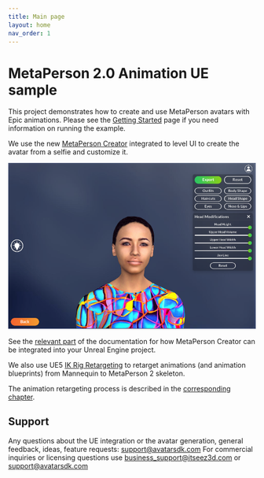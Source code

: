 ```yaml
---
title: Main page
layout: home
nav_order: 1
---
```


# [](#header-1)MetaPerson 2.0 Animation UE sample

This project demonstrates how to create and use MetaPerson avatars with Epic animations. Please see the [Getting Started](getting_started) page if you need information on running the example.

We use the new [MetaPerson Creator](https://docs.metaperson.avatarsdk.com/) integrated to level UI to create the avatar from a selfie and customize it. 

![MetaPerson Creator](assets/img/editor01.png)

See the [relevant part](metaperson_creator_integration) of the documentation for how MetaPerson Creator can be integrated into your Unreal Engine project.

We also use UE5 [IK Rig Retargeting](https://docs.unrealengine.com/5.0/en-US/ik-rig-animation-retargeting-in-unreal-engine/) to retarget animations (and animation blueprints) from Mannequin to MetaPerson 2 skeleton. 

The animation retargeting process is described in the [corresponding chapter](animation_retargeting).

## Support

Any questions about the UE integration or the avatar generation, general feedback, ideas, feature requests: <support@avatarsdk.com>
For commercial inquiries or licensing questions use <business_support@itseez3d.com> or <support@avatarsdk.com>